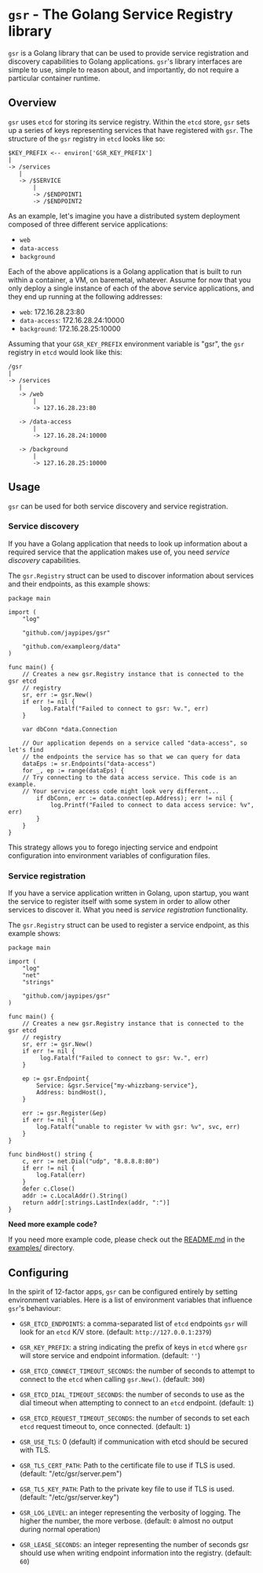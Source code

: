 # `gsr` - The Golang Service Registry library

`gsr` is a Golang library that can be used to provide service registration
and discovery capabilities to Golang applications. `gsr`'s library interfaces
are simple to use, simple to reason about, and importantly, do not require a
particular container runtime.

## Overview

`gsr` uses `etcd` for storing its service registry. Within the `etcd` store,
`gsr` sets up a series of keys representing services that have registered with
`gsr`. The structure of the `gsr` registry in `etcd` looks like so:

```
$KEY_PREFIX <-- environ['GSR_KEY_PREFIX']
|
-> /services
   |
   -> /$SERVICE
       |
       -> /$ENDPOINT1
       -> /$ENDPOINT2
```

As an example, let's imagine you have a distributed system deployment composed
of three different service applications:

* `web`
* `data-access`
* `background`

Each of the above applications is a Golang application that is built to run
within a container, a VM, on baremetal, whatever. Assume for now that you only
deploy a single instance of each of the above service applications, and they
end up running at the following addresses:

* `web`: 172.16.28.23:80
* `data-access`: 172.16.28.24:10000
* `background`: 172.16.28.25:10000

Assuming that your `GSR_KEY_PREFIX` environment variable is "gsr", the `gsr`
registry in `etcd` would look like this:

```
/gsr
|
-> /services
   |
   -> /web
       |
       -> 127.16.28.23:80

   -> /data-access
       |
       -> 127.16.28.24:10000

   -> /background
       |
       -> 127.16.28.25:10000
```

## Usage

`gsr` can be used for both service discovery and service registration.

### Service discovery

If you have a Golang application that needs to look up information about a
required service that the application makes use of, you need *service
discovery* capabilities.

The `gsr.Registry` struct can be used to discover information about services
and their endpoints, as this example shows:

```golang
package main

import (
    "log"

    "github.com/jaypipes/gsr"

    "github.com/exampleorg/data"
)

func main() {
    // Creates a new gsr.Registry instance that is connected to the gsr etcd
    // registry
    sr, err := gsr.New()
    if err != nil {
         log.Fatalf("Failed to connect to gsr: %v.", err)
    }

    var dbConn *data.Connection

    // Our application depends on a service called "data-access", so let's find
    // the endpoints the service has so that we can query for data
    dataEps := sr.Endpoints("data-access")
    for _, ep := range(dataEps) {
	// Try connecting to the data access service. This code is an example.
	// Your service access code might look very different...
        if dbConn, err := data.connect(ep.Address); err != nil {
            log.Printf("Failed to connect to data access service: %v", err)
        }
    }
}
```

This strategy allows you to forego injecting service and endpoint configuration
into environment variables of configuration files.

### Service registration

If you have a service application written in Golang, upon startup, you want the
service to register itself with some system in order to allow other services to
discover it. What you need is *service registration* functionality.

The `gsr.Registry` struct can be used to register a service endpoint, as this
example shows:

```golang
package main

import (
    "log"
    "net"
    "strings"

    "github.com/jaypipes/gsr"
)

func main() {
    // Creates a new gsr.Registry instance that is connected to the gsr etcd
    // registry
    sr, err := gsr.New()
    if err != nil {
         log.Fatalf("Failed to connect to gsr: %v.", err)
    }

    ep := gsr.Endpoint{
        Service: &gsr.Service{"my-whizzbang-service"},
        Address: bindHost(),
    }

    err := gsr.Register(&ep)
    if err != nil {
        log.Fatalf("unable to register %v with gsr: %v", svc, err)
    }
}

func bindHost() string {
    c, err := net.Dial("udp", "8.8.8.8:80")
    if err != nil {
        log.Fatal(err)
    }
    defer c.Close()
    addr := c.LocalAddr().String()
    return addr[:strings.LastIndex(addr, ":")]
}
```

**Need more example code?**

If you need more example code, please check out the
[README.md](examples/README.md) in the [examples/](examples/) directory.

## Configuring

In the spirit of 12-factor apps, `gsr` can be configured entirely by setting
environment variables. Here is a list of environment variables that influence
`gsr`'s behaviour:

* `GSR_ETCD_ENDPOINTS`: a comma-separated list of `etcd` endpoints `gsr` will
   look for an `etcd` K/V store. (default: `http://127.0.0.1:2379`)

* `GSR_KEY_PREFIX`: a string indicating the prefix of keys in `etcd` where `gsr`
   will store service and endpoint information. (default: `''`)

* `GSR_ETCD_CONNECT_TIMEOUT_SECONDS`: the number of seconds to attempt to
  connect to the `etcd` when calling `gsr.New()`. (default: `300`)

* `GSR_ETCD_DIAL_TIMEOUT_SECONDS`: the number of seconds to use as the dial
  timeout when attempting to connect to an `etcd` endpoint. (default: `1`)

* `GSR_ETCD_REQUEST_TIMEOUT_SECONDS`: the number of seconds to set each `etcd`
  request timeout to, once connected. (default: `1`)

* `GSR_USE_TLS`: 0 (default) if communication with etcd should be secured with
  TLS.

* `GSR_TLS_CERT_PATH`: Path to the certificate file to use if TLS is used.
  (default: "/etc/gsr/server.pem")

* `GSR_TLS_KEY_PATH`: Path to the private key file to use if TLS is used.
  (default: "/etc/gsr/server.key")

* `GSR_LOG_LEVEL`: an integer representing the verbosity of logging. The higher
  the number, the more verbose. (default: `0` almost no output during normal
  operation)

* `GSR_LEASE_SECONDS`: an integer representing the number of seconds gsr should
  use when writing endpoint information into the registry. (default: `60`)
